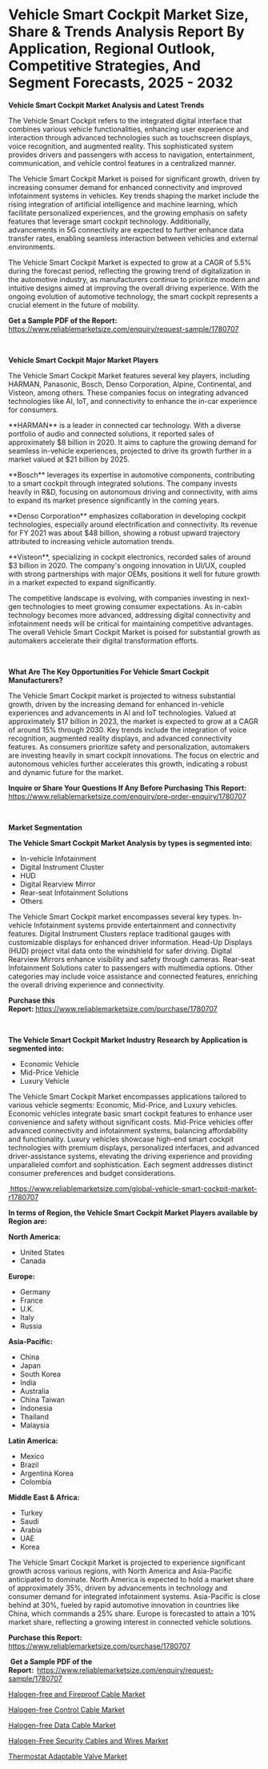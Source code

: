 <p><h1>Vehicle Smart Cockpit Market Size, Share & Trends Analysis Report By Application, Regional Outlook, Competitive Strategies, And Segment Forecasts, 2025 - 2032</h1></p><p><strong>Vehicle Smart Cockpit Market Analysis and Latest Trends</strong></p>
<p><p>The Vehicle Smart Cockpit refers to the integrated digital interface that combines various vehicle functionalities, enhancing user experience and interaction through advanced technologies such as touchscreen displays, voice recognition, and augmented reality. This sophisticated system provides drivers and passengers with access to navigation, entertainment, communication, and vehicle control features in a centralized manner.</p><p>The Vehicle Smart Cockpit Market is poised for significant growth, driven by increasing consumer demand for enhanced connectivity and improved infotainment systems in vehicles. Key trends shaping the market include the rising integration of artificial intelligence and machine learning, which facilitate personalized experiences, and the growing emphasis on safety features that leverage smart cockpit technology. Additionally, advancements in 5G connectivity are expected to further enhance data transfer rates, enabling seamless interaction between vehicles and external environments.</p><p>The Vehicle Smart Cockpit Market is expected to grow at a CAGR of 5.5% during the forecast period, reflecting the growing trend of digitalization in the automotive industry, as manufacturers continue to prioritize modern and intuitive designs aimed at improving the overall driving experience. With the ongoing evolution of automotive technology, the smart cockpit represents a crucial element in the future of mobility.</p></p>
<p><strong>Get a Sample PDF of the Report:&nbsp;</strong> <a href="https://www.reliablemarketsize.com/enquiry/request-sample/1780707?utm_campaign=1895&utm_medium=2&utm_source=Github&utm_content=ia&utm_term=25032025&utm_id=vehicle-smart-cockpit">https://www.reliablemarketsize.com/enquiry/request-sample/1780707</a></p>
<p>&nbsp;</p>
<p><strong>Vehicle Smart Cockpit Major Market Players</strong></p>
<p><p>The Vehicle Smart Cockpit Market features several key players, including HARMAN, Panasonic, Bosch, Denso Corporation, Alpine, Continental, and Visteon, among others. These companies focus on integrating advanced technologies like AI, IoT, and connectivity to enhance the in-car experience for consumers.</p><p>**HARMAN** is a leader in connected car technology. With a diverse portfolio of audio and connected solutions, it reported sales of approximately $8 billion in 2020. It aims to capture the growing demand for seamless in-vehicle experiences, projected to drive its growth further in a market valued at $21 billion by 2025.</p><p>**Bosch** leverages its expertise in automotive components, contributing to a smart cockpit through integrated solutions. The company invests heavily in R&D, focusing on autonomous driving and connectivity, with aims to expand its market presence significantly in the coming years.</p><p>**Denso Corporation** emphasizes collaboration in developing cockpit technologies, especially around electrification and connectivity. Its revenue for FY 2021 was about $48 billion, showing a robust upward trajectory attributed to increasing vehicle automation trends. </p><p>**Visteon**, specializing in cockpit electronics, recorded sales of around $3 billion in 2020. The company's ongoing innovation in UI/UX, coupled with strong partnerships with major OEMs, positions it well for future growth in a market expected to expand significantly.</p><p>The competitive landscape is evolving, with companies investing in next-gen technologies to meet growing consumer expectations. As in-cabin technology becomes more advanced, addressing digital connectivity and infotainment needs will be critical for maintaining competitive advantages. The overall Vehicle Smart Cockpit Market is poised for substantial growth as automakers accelerate their digital transformation efforts.</p></p>
<p>&nbsp;</p>
<p><strong>What Are The Key Opportunities For Vehicle Smart Cockpit Manufacturers?</strong></p>
<p><p>The Vehicle Smart Cockpit market is projected to witness substantial growth, driven by the increasing demand for enhanced in-vehicle experiences and advancements in AI and IoT technologies. Valued at approximately $17 billion in 2023, the market is expected to grow at a CAGR of around 15% through 2030. Key trends include the integration of voice recognition, augmented reality displays, and advanced connectivity features. As consumers prioritize safety and personalization, automakers are investing heavily in smart cockpit innovations. The focus on electric and autonomous vehicles further accelerates this growth, indicating a robust and dynamic future for the market.</p></p>
<p><strong>Inquire or Share Your Questions If Any Before Purchasing This Report:</strong> <a href="https://www.reliablemarketsize.com/enquiry/pre-order-enquiry/1780707?utm_campaign=1895&utm_medium=2&utm_source=Github&utm_content=ia&utm_term=25032025&utm_id=vehicle-smart-cockpit">https://www.reliablemarketsize.com/enquiry/pre-order-enquiry/1780707</a></p>
<p>&nbsp;</p>
<p><strong>Market Segmentation</strong></p>
<p><strong>The Vehicle Smart Cockpit Market Analysis by types is segmented into:</strong></p>
<p><ul><li>In-vehicle Infotainment</li><li>Digital Instrument Cluster</li><li>HUD</li><li>Digital Rearview Mirror</li><li>Rear-seat Infotainment Solutions</li><li>Others</li></ul></p>
<p><p>The Vehicle Smart Cockpit market encompasses several key types. In-vehicle Infotainment systems provide entertainment and connectivity features. Digital Instrument Clusters replace traditional gauges with customizable displays for enhanced driver information. Head-Up Displays (HUD) project vital data onto the windshield for safer driving. Digital Rearview Mirrors enhance visibility and safety through cameras. Rear-seat Infotainment Solutions cater to passengers with multimedia options. Other categories may include voice assistance and connected features, enriching the overall driving experience and connectivity.</p></p>
<p><strong>Purchase this Report:&nbsp;</strong><a href="https://www.reliablemarketsize.com/purchase/1780707?utm_campaign=1895&utm_medium=2&utm_source=Github&utm_content=ia&utm_term=25032025&utm_id=vehicle-smart-cockpit">https://www.reliablemarketsize.com/purchase/1780707</a></p>
<p>&nbsp;</p>
<p><strong>The Vehicle Smart Cockpit Market Industry Research by Application is segmented into:</strong></p>
<p><ul><li>Economic Vehicle</li><li>Mid-Price Vehicle</li><li>Luxury Vehicle</li></ul></p>
<p><p>The Vehicle Smart Cockpit Market encompasses applications tailored to various vehicle segments: Economic, Mid-Price, and Luxury vehicles. Economic vehicles integrate basic smart cockpit features to enhance user convenience and safety without significant costs. Mid-Price vehicles offer advanced connectivity and infotainment systems, balancing affordability and functionality. Luxury vehicles showcase high-end smart cockpit technologies with premium displays, personalized interfaces, and advanced driver-assistance systems, elevating the driving experience and providing unparalleled comfort and sophistication. Each segment addresses distinct consumer preferences and budget considerations.</p></p>
<p><a href="https://www.reliablemarketsize.com/global-vehicle-smart-cockpit-market-r1780707?utm_campaign=1895&utm_medium=2&utm_source=Github&utm_content=ia&utm_term=25032025&utm_id=vehicle-smart-cockpit">&nbsp;https://www.reliablemarketsize.com/global-vehicle-smart-cockpit-market-r1780707</a></p>
<p><strong>In terms of Region, the Vehicle Smart Cockpit Market Players available by Region are:</strong></p>
<p>
    <p> <strong> North America: </strong>
        <ul>
            <li>United States</li>
            <li>Canada</li>
        </ul>
        </p> 
    <p> <strong> Europe: </strong>
        <ul>
            <li>Germany</li>
            <li>France</li>
            <li>U.K.</li>
            <li>Italy</li>
            <li>Russia</li>
        </ul>
        </p> 
    <p> <strong> Asia-Pacific: </strong>
        <ul>
            <li>China</li>
            <li>Japan</li>
            <li>South Korea</li>
            <li>India</li>
            <li>Australia</li>
            <li>China Taiwan</li>
            <li>Indonesia</li>
            <li>Thailand</li>
            <li>Malaysia</li>
        </ul>
        </p> 
    <p> <strong> Latin America: </strong>
        <ul>
            <li>Mexico</li>
            <li>Brazil</li>
            <li>Argentina Korea</li>
            <li>Colombia</li>
        </ul>
        </p> 
    <p> <strong> Middle East & Africa: </strong>
        <ul>
            <li>Turkey</li>
            <li>Saudi</li>
            <li>Arabia</li>
            <li>UAE</li>
            <li>Korea</li>
        </ul>
    </p>
    </p>
<p><p>The Vehicle Smart Cockpit Market is projected to experience significant growth across various regions, with North America and Asia-Pacific anticipated to dominate. North America is expected to hold a market share of approximately 35%, driven by advancements in technology and consumer demand for integrated infotainment systems. Asia-Pacific is close behind at 30%, fueled by rapid automotive innovation in countries like China, which commands a 25% share. Europe is forecasted to attain a 10% market share, reflecting a growing interest in connected vehicle solutions.</p></p>
<p><strong>Purchase this Report: </strong><a href="https://www.reliablemarketsize.com/purchase/1780707?utm_campaign=1895&utm_medium=2&utm_source=Github&utm_content=ia&utm_term=25032025&utm_id=vehicle-smart-cockpit">https://www.reliablemarketsize.com/purchase/1780707</a></p>
<p>&nbsp;<strong>Get a Sample PDF of the Report:&nbsp;&nbsp;</strong><a href="https://www.reliablemarketsize.com/enquiry/request-sample/1780707?utm_campaign=1895&utm_medium=2&utm_source=Github&utm_content=ia&utm_term=25032025&utm_id=vehicle-smart-cockpit">https://www.reliablemarketsize.com/enquiry/request-sample/1780707</a></p>
<p><strong></strong></p>
<p><p><a href="https://github.com/floengsubb/Market-Research-Report-List-1/blob/main/halogen-free-and-fireproof-cable-market.md?utm_campaign=1895&utm_medium=2&utm_source=Github&utm_content=ia&utm_term=25032025&utm_id=vehicle-smart-cockpit">Halogen-free and Fireproof Cable Market</a></p><p><a href="https://github.com/salkidtodo/Market-Research-Report-List-1/blob/main/halogen-free-control-cable-market.md?utm_campaign=1895&utm_medium=2&utm_source=Github&utm_content=ia&utm_term=25032025&utm_id=vehicle-smart-cockpit">Halogen-free Control Cable Market</a></p><p><a href="https://github.com/ildyduedu/Market-Research-Report-List-1/blob/main/halogen-free-data-cable-market.md?utm_campaign=1895&utm_medium=2&utm_source=Github&utm_content=ia&utm_term=25032025&utm_id=vehicle-smart-cockpit">Halogen-free Data Cable Market</a></p><p><a href="https://github.com/eleussabra/Market-Research-Report-List-1/blob/main/halogen-free-security-cables-and-wires-market.md?utm_campaign=1895&utm_medium=2&utm_source=Github&utm_content=ia&utm_term=25032025&utm_id=vehicle-smart-cockpit">Halogen-Free Security Cables and Wires Market</a></p><p><a href="https://github.com/oduorsarath9/Market-Research-Report-List-1/blob/main/thermostat-adaptable-valve-market.md?utm_campaign=1895&utm_medium=2&utm_source=Github&utm_content=ia&utm_term=25032025&utm_id=vehicle-smart-cockpit">Thermostat Adaptable Valve Market</a></p></p>